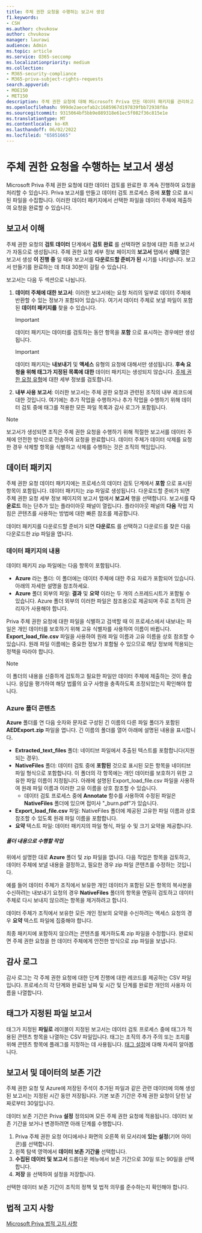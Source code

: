 ```yaml
---
title: 주체 권한 요청을 수행하는 보고서 생성
f1.keywords:
- CSH
ms.author: chvukosw
author: chvukosw
manager: laurawi
audience: Admin
ms.topic: article
ms.service: O365-seccomp
ms.localizationpriority: medium
ms.collection:
- M365-security-compliance
- M365-priva-subject-rights-requests
search.appverid:
- MOE150
- MET150
description: 주체 권한 요청에 대해 Microsoft Priva 만든 데이터 패키지를 관리하고 데이터 주체에 대한 요청을 수행하는 방법을 알아봅니다.
ms.openlocfilehash: 999de2aecefab2c1685967d197839fbb72938f8a
ms.sourcegitcommit: 9315064bf5bb9e889318e61ec5f082f36c815e1e
ms.translationtype: MT
ms.contentlocale: ko-KR
ms.lasthandoff: 06/02/2022
ms.locfileid: "65851665"
---
```

# <a name="generate-reports-to-fulfill-a-subject-rights-request"></a>주체 권한 요청을 수행하는 보고서 생성

Microsoft Priva 주체 권한 요청에 대한 데이터 검토를 완료한 후 계속 진행하여 요청을 처리할 수 있습니다. Priva 보고서를 만들고 데이터 검토 프로세스 중에 **포함** 으로 표시된 파일을 수집합니다. 이러한 데이터 패키지에서 선택한 파일을 데이터 주체에 제출하여 요청을 완료할 수 있습니다.

## <a name="understanding-reports"></a>보고서 이해

주체 권한 요청의 **검토 데이터** 단계에서 **검토 완료** 를 선택하면 요청에 대한 최종 보고서가 자동으로 생성됩니다. 주체 권한 요청 세부 정보 페이지의 **보고서** 탭에서 **상태** 열은 보고서 생성 **이 진행 중** 일 때와 보고서를 **다운로드할 준비가 된** 시기를 나타냅니다. 보고서 만들기를 완료하는 데 최대 30분이 걸릴 수 있습니다.

보고서는 다음 두 섹션으로 나뉩니다.
1. **데이터 주체에 대한 보고서**: 이러한 보고서에는 요청 처리의 일부로 데이터 주체에 반환할 수 있는 정보가 포함되어 있습니다. 여기서 데이터 주체로 보낼 파일이 포함된 **데이터 패키지를** 찾을 수 있습니다.
   > [!IMPORTANT]
   > 데이터 패키지는 데이터를 검토하는 동안 항목을 **포함** 으로 표시하는 경우에만 생성됩니다.

   > [!IMPORTANT]
   > 데이터 패키지는 **내보내기** 및 **액세스** 유형의 요청에 대해서만 생성됩니다. **후속 요청을 위해 태그가 지정된 목록에 대한** 데이터 패키지는 생성되지 않습니다. [주체 권한 요청 유형](subject-rights-requests-create.md#use-the-subject-rights-request-creation-wizard)에 대한 세부 정보를 검토합니다.

2. **내부 사용 보고서**: 이러한 보고서는 주체 권한 요청과 관련된 조직의 내부 레코드에 대한 것입니다. 여기에는 추가 작업을 수행하거나 추가 작업을 수행하기 위해 데이터 검토 중에 태그를 적용한 모든 파일 목록과 감사 로그가 포함됩니다.

> [!NOTE]
> 보고서가 생성되면 조직은 주체 권한 요청을 수행하기 위해 적절한 보고서를 데이터 주체에 안전한 방식으로 전송하여 요청을 완료합니다. 데이터 주체가 데이터 삭제를 요청한 경우 삭제할 항목을 식별하고 삭제를 수행하는 것은 조직의 책임입니다.

## <a name="data-package"></a>데이터 패키지

주체 권한 요청 데이터 패키지에는 프로세스의 데이터 검토 단계에서 **포함** 으로 표시된 항목이 포함됩니다. 데이터 패키지는 zip 파일로 생성됩니다. 다운로드할 준비가 되면 주체 권한 요청 세부 정보 페이지의 보고서 탭에서 **보고서** 행을 선택합니다. 보고서를 **다운로드** 하는 단추가 있는 플라이아웃 패널이 열립니다. 플라이아웃 패널의 **다음** 작업 지침은 콘텐츠를 사용하는 방법에 대한 빠른 참조를 제공합니다.

데이터 패키지를 다운로드할 준비가 되면 **다운로드** 를 선택하고 다운로드를 찾은 다음 다운로드한 zip 파일을 엽니다.

### <a name="contents-of-the-data-package"></a>데이터 패키지의 내용

데이터 패키지 zip 파일에는 다음 항목이 포함됩니다.

- **Azure** 라는 폴더: 이 폴더에는 데이터 주체에 대한 주요 자료가 포함되어 있습니다. 아래의 자세한 설명을 참조하세요.
- **Azure** 폴더 외부의 파일: **결과** 및 **요약** 이라는 두 개의 스프레드시트가 포함될 수 있습니다. Azure 폴더 외부의 이러한 파일은 참조용으로 제공되며 주로 조직의 관리자가 사용해야 합니다.

Priva 주체 권한 요청에 대한 파일을 식별하고 검색할 때 이 프로세스에서 내보내는 파일은 개인 데이터를 보호하기 위해 고유 식별자를 사용하여 이름이 바뀝니다. **Export_load_file.csv** 파일을 사용하여 원래 파일 이름과 고유 이름을 상호 참조할 수 있습니다. 원래 파일 이름에는 중요한 정보가 포함될 수 있으므로 해당 정보에 적용되는 정책을 따라야 합니다.

> [!NOTE]
> 이 폴더의 내용을 신중하게 검토하고 필요한 파일만 데이터 주체에 제출하는 것이 좋습니다. 응답을 평가하여 해당 법률의 요구 사항을 충족하도록 조정되었는지 확인해야 합니다.

### <a name="azure-folder-contents"></a>Azure 폴더 콘텐츠

**Azure** 폴더를 연 다음 숫자와 문자로 구성된 긴 이름의 다른 파일 폴더가 포함된 **AEDExport.zip** 파일을 엽니다. 긴 이름의 폴더를 열어 아래에 설명된 내용을 표시합니다.

- **Extracted_text_files** 폴더: 네이티브 파일에서 추출된 텍스트를 포함합니다(지원되는 경우).
- **NativeFiles** 폴더: 데이터 검토 중에 **포함된** 것으로 표시된 모든 항목을 네이티브 파일 형식으로 포함합니다. 이 폴더의 각 항목에는 개인 데이터를 보호하기 위한 고유한 파일 이름이 지정됩니다. 아래에 설명된 Export_load_file.csv 파일을 사용하여 원래 파일 이름과 이러한 고유 이름을 상호 참조할 수 있습니다.
  - 데이터 검토 프로세스 중에 **Annotate** 함수를 사용하여 수정된 파일은 **NativeFiles** 폴더에 있으며 접미사 "_burn.pdf"가 있습니다.
- **Export_load_file.csv** 파일: NativeFiles 폴더에 제공된 고유한 파일 이름과 상호 참조할 수 있도록 원래 파일 이름을 포함합니다.
- **요약** 텍스트 파일: 데이터 패키지의 파일 형식, 파일 수 및 크기 요약을 제공합니다.

##### <a name="what-to-do-with-the-folder-contents"></a>폴더 내용으로 수행할 작업

위에서 설명한 대로 **Azure** 폴더 및 zip 파일을 엽니다. 다음 작업은 항목을 검토하고, 데이터 주체에 보낼 내용을 결정하고, 필요한 경우 zip 파일 콘텐츠를 수정하는 것입니다.

예를 들어 데이터 주체가 조직에서 보유한 개인 데이터가 포함된 모든 항목의 복사본을 수신하려는 내보내기 요청의 경우 **NativeFiles** 폴더의 항목을 면밀히 검토하고 데이터 주체로 다시 보내지 않으려는 항목을 제거하려고 합니다.

데이터 주체가 조직에서 보유한 모든 개인 정보의 요약을 수신하려는 액세스 요청의 경우 **요약** 텍스트 파일에 집중해야 합니다.

최종 패키지에 포함하지 않으려는 콘텐츠를 제거하도록 zip 파일을 수정합니다. 완료되면 주체 권한 요청을 한 데이터 주체에게 안전한 방식으로 zip 파일을 보냅니다.

## <a name="audit-log"></a>감사 로그

감사 로그는 각 주체 권한 요청에 대한 단계 진행에 대한 레코드를 제공하는 CSV 파일입니다. 프로세스의 각 단계와 완료된 날짜 및 시간 및 단계를 완료한 개인의 사용자 이름을 나열합니다.

## <a name="tagged-files-reports"></a>태그가 지정된 파일 보고서

태그가 지정된 **파일로** 레이블이 지정된 보고서는 데이터 검토 프로세스 중에 태그가 적용된 콘텐츠 항목을 나열하는 CSV 파일입니다. 태그는 조직의 추가 주의 또는 조치를 위해 콘텐츠 항목에 플래그를 지정하는 데 사용됩니다. [태그 설정](priva-settings.md#data-review-tags)에 대해 자세히 알아봅니다.

## <a name="retention-periods-for-reports-and-data"></a>보고서 및 데이터의 보존 기간

주체 권한 요청 및 Azure에 저장된 주석이 추가된 파일과 같은 관련 데이터에 의해 생성된 보고서는 지정된 시간 동안 저장됩니다. 기본 보존 기간은 주체 권한 요청이 닫힌 날짜로부터 30일입니다.

데이터 보존 기간은 Priva **설정** 정의되며 모든 주체 권한 요청에 적용됩니다. 데이터 보존 기간을 보거나 변경하려면 아래 단계를 수행합니다.

1. Priva 주체 권한 요청 어디에서나 화면의 오른쪽 위 모서리에 **있는 설정**(기어 아이콘)를 선택합니다.
2. 왼쪽 탐색 영역에서 **데이터 보존 기간을** 선택합니다.
3. **수집된 데이터 및 보고서** 드롭다운 메뉴에서 보존 기간으로 30일 또는 90일을 선택합니다.
4. **저장** 을 선택하여 설정을 저장합니다.

선택한 데이터 보존 기간이 조직의 정책 및 법적 의무를 준수하는지 확인해야 합니다.

## <a name="legal-disclaimer"></a>법적 고지 사항

[Microsoft Priva 법적 고지 사항](priva-disclaimer.md)
